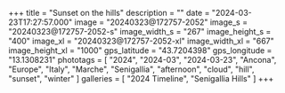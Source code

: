 +++
title = "Sunset on the hills"
description = ""
date = "2024-03-23T17:27:57.000"
image = "20240323@172757-2052"
image_s = "20240323@172757-2052-s"
image_width_s = "267"
image_height_s = "400"
image_xl = "20240323@172757-2052-xl"
image_width_xl = "667"
image_height_xl = "1000"
gps_latitude = "43.7204398"
gps_longitude = "13.1308231"
phototags = [ "2024", "2024-03", "2024-03-23", "Ancona", "Europe", "Italy", "Marche", "Senigallia", "afternoon", "cloud", "hill", "sunset", "winter" ]
galleries = [ "2024 Timeline", "Senigallia Hills" ]
+++
